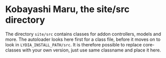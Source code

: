 Kobayashi Maru, the site/src directory
=========================

The directory `site/src` contains classes for addon controllers, models and more. The autoloader 
looks here first for a class file, before it moves on to look in `LYDIA_INSTALL_PATH/src`. It is 
therefore possible to replace core-classes with your own version, just use same classname and 
place it here.